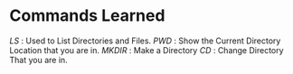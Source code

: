 # Commands Learned

_LS_ : Used to List Directories and Files.
_PWD_ : Show the Current Directory Location that you are in.
_MKDIR <Name>_ : Make a Directory
_CD_ : Change Directory That you are in.